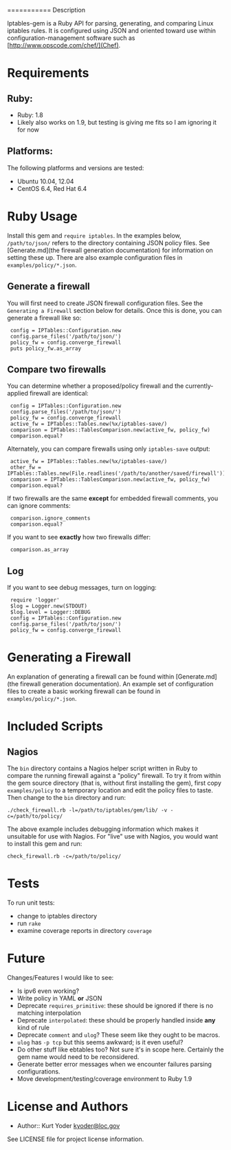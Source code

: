 ===========
Description

Iptables-gem is a Ruby API for parsing, generating, and comparing Linux
iptables rules. It is configured using JSON and oriented toward use
within configuration-management software such as
[http://www.opscode.com/chef/](Chef).

Requirements
============

## Ruby:

* Ruby: 1.8
* Likely also works on 1.9, but testing is giving me fits so I am ignoring it for now

## Platforms:

The following platforms and versions are tested:

* Ubuntu 10.04, 12.04
* CentOS 6.4, Red Hat 6.4

Ruby Usage
==========

Install this gem and `require iptables`. In the examples below,
`/path/to/json/` refers to the directory containing JSON policy files.
See [Generate.md](the firewall generation documentation) for information
on setting these up. There are also example configuration files in
`examples/policy/*.json`.

## Generate a firewall

You will first need to create JSON firewall configuration files. See the
`Generating a Firewall` section below for details. Once this is done,
you can generate a firewall like so:

     config = IPTables::Configuration.new
     config.parse_files('/path/to/json/')
     policy_fw = config.converge_firewall
     puts policy_fw.as_array

## Compare two firewalls

You can determine whether a proposed/policy firewall and the
currently-applied firewall are identical:

     config = IPTables::Configuration.new
     config.parse_files('/path/to/json/')
     policy_fw = config.converge_firewall
     active_fw = IPTables::Tables.new(%x/iptables-save/)
     comparison = IPTables::TablesComparison.new(active_fw, policy_fw)
     comparison.equal?

Alternately, you can compare firewalls using only `iptables-save` output:

     active_fw = IPTables::Tables.new(%x/iptables-save/)
     other_fw = IPTables::Tables.new(File.readlines('/path/to/another/saved/firewall'))
     comparison = IPTables::TablesComparison.new(active_fw, policy_fw)
     comparison.equal?

If two firewalls are the same **except** for embedded firewall comments,
you can ignore comments:

     comparison.ignore_comments
     comparison.equal?

If you want to see **exactly** how two firewalls differ:

     comparison.as_array

## Log

If you want to see debug messages, turn on logging:

     require 'logger'
     $log = Logger.new(STDOUT)
     $log.level = Logger::DEBUG
     config = IPTables::Configuration.new
     config.parse_files('/path/to/json/')
     policy_fw = config.converge_firewall

Generating a Firewall
=====================

An explanation of generating a firewall can be found within
[Generate.md](the firewall generation documentation). An example set of
configuration files to create a basic working firewall can be found in
`examples/policy/*.json`.

Included Scripts
================

## Nagios

The `bin` directory contains a Nagios helper script written in Ruby to
compare the running firewall against a "policy" firewall. To try it from
within the gem source directory (that is, without first installing the
gem), first copy `examples/policy` to a temporary location and edit the
policy files to taste. Then change to the `bin` directory and run:

`./check_firewall.rb -l=/path/to/iptables/gem/lib/ -v -c=/path/to/policy/`

The above example includes debugging information which makes it
unsuitable for use with Nagios. For "live" use with Nagios, you would
want to install this gem and run:

`check_firewall.rb -c=/path/to/policy/`

Tests
=====

To run unit tests:

* change to iptables directory
* run `rake`
* examine coverage reports in directory `coverage`

Future
======

Changes/Features I would like to see:

* Is ipv6 even working?
* Write policy in YAML **or** JSON
* Deprecate `requires_primitive`: these should be ignored if there is no matching interpolation
* Deprecate `interpolated`: these should be properly handled inside **any** kind of rule
* Deprecate `comment` and `ulog`? These seem like they ought to be macros.
* `ulog` has `-p tcp` but this seems awkward; is it even useful?
* Do other stuff like ebtables too? Not sure it's in scope here. Certainly the gem name would need to be reconsidered.
* Generate better error messages when we encounter failures parsing configurations.
* Move development/testing/coverage environment to Ruby 1.9

License and Authors
===================

* Author:: Kurt Yoder <kyoder@loc.gov>

See LICENSE file for project license information.
